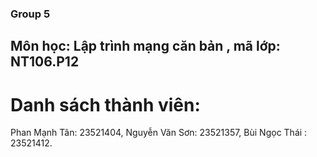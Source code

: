 ### Group 5
## Môn học: Lập trình mạng căn bản , mã lớp: NT106.P12
# Danh sách thành viên:
Phan Mạnh Tân:  23521404,
Nguyễn Văn Sơn: 23521357,
Bùi Ngọc Thái : 23521412.
